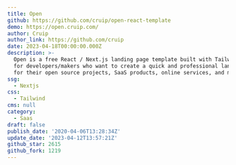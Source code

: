 ```yaml
---
title: Open
github: https://github.com/cruip/open-react-template
demo: https://open.cruip.com/
author: Cruip
author_link: https://github.com/cruip
date: 2023-04-18T00:00:00.000Z
description: >-
  Open is a free React / Next.js landing page template built with Tailwind CSS
  for developers/makers who want to create a quick and professional landing page
  for their open source projects, SaaS products, online services, and more.
ssg:
  - Nextjs
css:
  - Tailwind
cms: null
category:
  - Saas
draft: false
publish_date: '2020-04-06T13:28:34Z'
update_date: '2023-04-12T13:57:21Z'
github_star: 2615
github_fork: 1219
---
```


